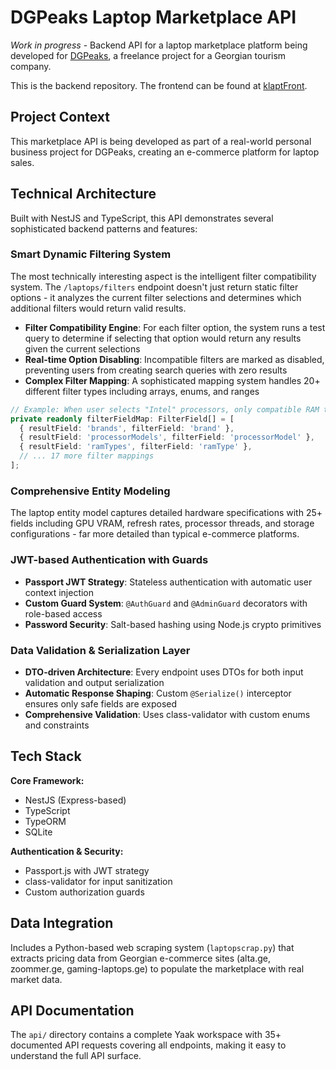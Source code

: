 # DGPeaks Laptop Marketplace API

_Work in progress_ - Backend API for a laptop marketplace platform being developed for [DGPeaks](https://dgpeaks.netlify.app/), a freelance project for a Georgian tourism company.

This is the backend repository. The frontend can be found at [klaptFront](https://github.com/ajikia15/klaptFront).

## Project Context

This marketplace API is being developed as part of a real-world personal business project for DGPeaks, creating an e-commerce platform for laptop sales.

## Technical Architecture

Built with NestJS and TypeScript, this API demonstrates several sophisticated backend patterns and features:

### Smart Dynamic Filtering System

The most technically interesting aspect is the intelligent filter compatibility system. The `/laptops/filters` endpoint doesn't just return static filter options - it analyzes the current filter selections and determines which additional filters would return valid results.

- **Filter Compatibility Engine**: For each filter option, the system runs a test query to determine if selecting that option would return any results given the current selections
- **Real-time Option Disabling**: Incompatible filters are marked as disabled, preventing users from creating search queries with zero results
- **Complex Filter Mapping**: A sophisticated mapping system handles 20+ different filter types including arrays, enums, and ranges

```typescript
// Example: When user selects "Intel" processors, only compatible RAM types are enabled
private readonly filterFieldMap: FilterField[] = [
  { resultField: 'brands', filterField: 'brand' },
  { resultField: 'processorModels', filterField: 'processorModel' },
  { resultField: 'ramTypes', filterField: 'ramType' },
  // ... 17 more filter mappings
];
```

### Comprehensive Entity Modeling

The laptop entity model captures detailed hardware specifications with 25+ fields including GPU VRAM, refresh rates, processor threads, and storage configurations - far more detailed than typical e-commerce platforms.

### JWT-based Authentication with Guards

- **Passport JWT Strategy**: Stateless authentication with automatic user context injection
- **Custom Guard System**: `@AuthGuard` and `@AdminGuard` decorators with role-based access
- **Password Security**: Salt-based hashing using Node.js crypto primitives

### Data Validation & Serialization Layer

- **DTO-driven Architecture**: Every endpoint uses DTOs for both input validation and output serialization
- **Automatic Response Shaping**: Custom `@Serialize()` interceptor ensures only safe fields are exposed
- **Comprehensive Validation**: Uses class-validator with custom enums and constraints

## Tech Stack

**Core Framework:**

- NestJS (Express-based)
- TypeScript
- TypeORM
- SQLite

**Authentication & Security:**

- Passport.js with JWT strategy
- class-validator for input sanitization
- Custom authorization guards

## Data Integration

Includes a Python-based web scraping system (`laptopscrap.py`) that extracts pricing data from Georgian e-commerce sites (alta.ge, zoommer.ge, gaming-laptops.ge) to populate the marketplace with real market data.

## API Documentation

The `api/` directory contains a complete Yaak workspace with 35+ documented API requests covering all endpoints, making it easy to understand the full API surface.
